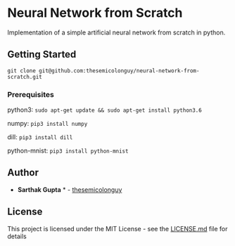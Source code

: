 # Neural Network from Scratch

Implementation of a simple artificial neural network from scratch in python.

## Getting Started

`git clone git@github.com:thesemicolonguy/neural-network-from-scratch.git`

### Prerequisites

python3: `sudo apt-get update && sudo apt-get install python3.6`

numpy: `pip3 install numpy`

dill: `pip3 install dill`

python-mnist: `pip3 install python-mnist`

## Author

* **Sarthak Gupta** * - [thesemicolonguy](https://github.com/thesemicolonguy)

## License

This project is licensed under the MIT License - see the [LICENSE.md](LICENSE.md) file for details
